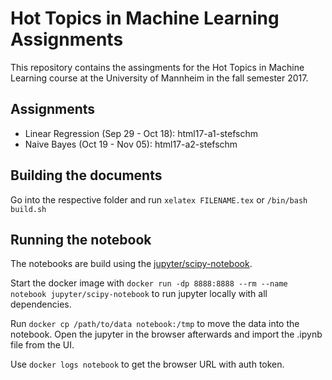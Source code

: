 # Hot Topics in Machine Learning Assignments

This repository contains the assingments for the Hot Topics in Machine Learning
course at the University of Mannheim in the fall semester 2017.

## Assignments

- Linear Regression (Sep 29 - Oct 18): html17-a1-stefschm
- Naive Bayes (Oct 19 - Nov 05): html17-a2-stefschm

## Building the documents

Go into the respective folder and run `xelatex FILENAME.tex` or `/bin/bash build.sh`

## Running the notebook

The notebooks are build using the [jupyter/scipy-notebook](https://hub.docker.com/r/jupyter/scipy-notebook/).

Start the docker image with `docker run -dp 8888:8888 --rm --name notebook jupyter/scipy-notebook` to run jupyter locally with all dependencies.

Run `docker cp /path/to/data notebook:/tmp` to move the data into the notebook. Open the jupyter
in the browser afterwards and import the .ipynb file from the UI.

Use `docker logs notebook` to get the browser URL with auth token.
